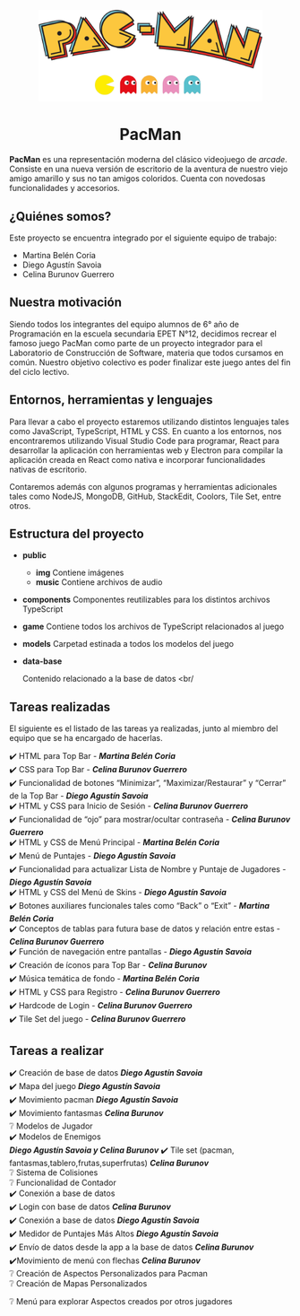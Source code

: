 ﻿<!-- markdownlint-disable-next-line-->

<p align="center">

<img width="400" src="react/public/img/logo.png" alt="PacMan">

</p>

<h1 align="center">PacMan</h1>

**PacMan** es una representación moderna del clásico videojuego de *arcade*. Consiste en una nueva versión de escritorio de la aventura de nuestro viejo amigo amarillo y sus no tan amigos coloridos. Cuenta con novedosas funcionalidades y accesorios. <br/>

<h2>¿Quiénes somos? </h2>

Este proyecto se encuentra integrado por el siguiente equipo de trabajo:

 - Martina Belén Coria
 - Diego Agustín Savoia
 - Celina Burunov Guerrero <br/>

<h2>Nuestra motivación </h2>

Siendo todos los integrantes del equipo alumnos de 6° año de Programación en la escuela secundaria EPET N°12, decidimos recrear el famoso juego PacMan como parte de un proyecto integrador para el Laboratorio de Construcción de Software, materia que todos cursamos en común. Nuestro objetivo colectivo es poder finalizar este juego antes del fin del ciclo lectivo. <br/>

<h2> Entornos, herramientas y lenguajes </h2>

Para llevar a cabo el proyecto estaremos utilizando distintos lenguajes tales como JavaScript, TypeScript, HTML y CSS. En cuanto a los entornos, nos encontraremos utilizando Visual Studio Code para programar, React para desarrollar la aplicación con herramientas web y Electron para compilar la aplicación creada en React como nativa e incorporar funcionalidades nativas de escritorio.

Contaremos además con algunos programas y herramientas adicionales tales como NodeJS, MongoDB, GitHub, StackEdit, Coolors, Tile Set, entre otros. <br/>

<h2> Estructura del proyecto </h2>

 - **public**
	- **img** 
			  Contiene imágenes  <br/>
	- **music**
			   Contiene archivos de audio<br/>
 
 - **components**
    Componentes reutilizables para los distintos archivos TypeScript <br/>
- **game**
    Contiene todos los archivos de TypeScript relacionados al juego<br/>
 - **models**
    Carpetad estinada a todos los modelos del juego<br/>

 - **data-base**

    Contenido relacionado a la base de datos <br/

<h2>Tareas realizadas </h2>

El siguiente es el listado de las tareas ya realizadas, junto al miembro del equipo que se ha encargado de hacerlas.

:heavy_check_mark: HTML para Top Bar - ***Martina Belén Coria*** <br/>
:heavy_check_mark: CSS para Top Bar - ***Celina Burunov Guerrero*** <br/>
:heavy_check_mark: Funcionalidad de botones “Minimizar”, “Maximizar/Restaurar” y “Cerrar” de la Top Bar - ***Diego Agustín Savoia*** <br/>
:heavy_check_mark: HTML y CSS para Inicio de Sesión - ***Celina Burunov Guerrero*** <br/>
:heavy_check_mark: Funcionalidad de “ojo” para mostrar/ocultar contraseña - ***Celina Burunov Guerrero*** <br/>
:heavy_check_mark: HTML y CSS de Menú Principal - ***Martina Belén Coria*** <br/>
:heavy_check_mark: Menú de Puntajes - ***Diego Agustín Savoia*** <br/>
:heavy_check_mark: Funcionalidad para actualizar Lista de Nombre y Puntaje de Jugadores - ***Diego Agustín Savoia*** <br/>
:heavy_check_mark: HTML y CSS del Menú de Skins - ***Diego Agustín Savoia*** <br/>
:heavy_check_mark: Botones auxiliares funcionales tales como “Back” o “Exit” - ***Martina Belén Coria*** <br/>
:heavy_check_mark: Conceptos de tablas para futura base de datos y relación entre estas - ***Celina Burunov Guerrero***<br/>
:heavy_check_mark: Función de navegación entre pantallas - ***Diego Agustín Savoia*** <br/>
:heavy_check_mark: Creación de íconos para Top Bar - ***Celina Burunov*** <br/>
:heavy_check_mark: Música temática de fondo - ***Martina Belén Coria*** <br/>
:heavy_check_mark: HTML y CSS para Registro - ***Celina Burunov Guerrero*** <br/>
:heavy_check_mark: Hardcode de Login - ***Celina Burunov Guerrero*** <br/>
:heavy_check_mark: Tile Set del juego - ***Celina Burunov Guerrero*** <br/>



<h2>Tareas a realizar </h2>

:heavy_check_mark: Creación de base de datos ***Diego Agustín Savoia***<br/>
:heavy_check_mark:  Mapa del juego ***Diego Agustín Savoia***<br/>
:heavy_check_mark:  Movimiento pacman ***Diego Agustín Savoia***<br/>
:heavy_check_mark:  Movimiento fantasmas ***Celina Burunov***<br/>
:grey_question: Modelos de Jugador <br/>
:heavy_check_mark:  Modelos de Enemigos <br/> ***Diego Agustín Savoia y Celina Burunov***
:heavy_check_mark:  Tile set (pacman, fantasmas,tablero,frutas,superfrutas) ***Celina Burunov*** <br/>
:grey_question: Sistema de Colisiones <br/>
:grey_question: Funcionalidad de Contador <br/>
:heavy_check_mark:  Conexión a base de datos <br/>
:heavy_check_mark:  Login con base de datos ***Celina Burunov*** <br/>
:heavy_check_mark:  Conexión a base de datos ***Diego Agustín Savoia***<br/>
:heavy_check_mark:  Medidor de Puntajes Más Altos ***Diego Agustín Savoia***<br/>
:heavy_check_mark: Envío de datos desde la app a la base de datos ***Celina Burunov*** <br/>
:heavy_check_mark:Movimiento de menú con flechas ***Celina Burunov*** <br/>
:grey_question: Creación de Aspectos Personalizados para Pacman <br/>
:grey_question: Creación de Mapas Personalizados <br/>

:grey_question: Menú para explorar Aspectos creados por otros jugadores <br/>
﻿<!-- markdownlint-disable-next-line-->
